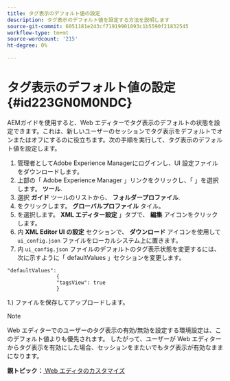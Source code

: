 ```yaml
---
title: タグ表示のデフォルト値の設定
description: タグ表示のデフォルト値を設定する方法を説明します
source-git-commit: 6051181e243cf71919901093c1b5590f21832545
workflow-type: tm+mt
source-wordcount: '215'
ht-degree: 0%

---
```



# タグ表示のデフォルト値の設定 {#id223GN0M0NDC}

AEMガイドを使用すると、Web エディターでタグ表示のデフォルトの状態を設定できます。これは、新しいユーザーのセッションでタグ表示をデフォルトでオンまたはオフにするのに役立ちます。次の手順を実行して、タグ表示のデフォルト値を設定します。

1. 管理者としてAdobe Experience Managerにログインし、UI 設定ファイルをダウンロードします。
1. 上部の「 Adobe Experience Manager 」リンクをクリックし、「 」を選択します。 **ツール**.
1. 選択 **ガイド** ツールのリストから、 **フォルダープロファイル**.
1. をクリックします。 **グローバルプロファイル** タイル。
1. を選択します。 **XML エディター設定** 」タブで、 **編集** アイコンをクリックします。
1. 内 **XML Editor UI の設定** セクションで、 **ダウンロード** アイコンを使用して `ui_config.json` ファイルをローカルシステム上に置きます。
1. 内 `ui_config.json` ファイルのデフォルトのタグ表示状態を変更するには、次に示すように「 defaultValues 」セクションを変更します。

```
"defaultValues":
                {
                "tagsView": true
                }
```

1.) ファイルを保存してアップロードします。

>[!NOTE]
>
> Web エディターでのユーザーのタグ表示の有効/無効を設定する環境設定は、このデフォルト値よりも優先されます。 したがって、ユーザーが Web エディターからタグ表示を有効にした場合、セッションをまたいでもタグ表示が有効なままになります。

**親トピック：**[ Web エディタのカスタマイズ](conf-web-editor.md)

